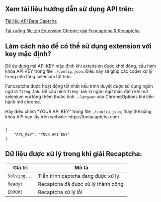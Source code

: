 ## Xem tài liệu hướng dẫn sử dụng API trên:
[Tài liệu API Beta Captcha](https://github.com/rad744471/solve_captcha/tree/main)

[Tải xuống file.zip Extension Chrome giải Funcaptcha & Recaptcha](https://drive.google.com/file/d/1xUtqykXha2VXBzkti2GHBH1tx5m3i6oz/view?usp=sharing)

## Làm cách nào để có thể sử dụng extension với key mặc định?
Để áp dụng mã API KEY mặc định khi extension được khởi động, cấu hình khóa API KEY trong file `./config.json`. Điều này sẽ giúp các coder xử lý trong nền tảng selenium tốt hơn.

Funcaptcha được hoạt động tốt nhất nếu trình duyệt được sử dụng ngôn ngữ là `Tiếng Anh`. Để cấu hình `Tiếng Anh` là ngôn ngữ mặc định khi mở selenium vui lòng thêm thuộc tính `--lang=en` vào ChromeOptions khi tiến hành mở chrome.

<p>Hãy điều chỉnh "YOUR API KEY" trong file <code>./config.json</code>, thay thế bằng khóa API bạn lấy trên website: https://betacaptcha.com</p>

<pre><code class="json">
{
    "API_KEY": "YOUR API KEY"
}
</code></pre>


## Dữ liệu được xử lý trong khi giải Recaptcha:

| Giá trị           | Mô tả                                                                 |
|---------------------|-----------------------------------------------------------------------------|
| `Solving...`  | Tiến trình captcha đang được xử lý. |
| `Ready!` | Recaptcha đã được xử lý thành công. |
| `ERROR!`  | Recaptcha xử lý lỗi |
